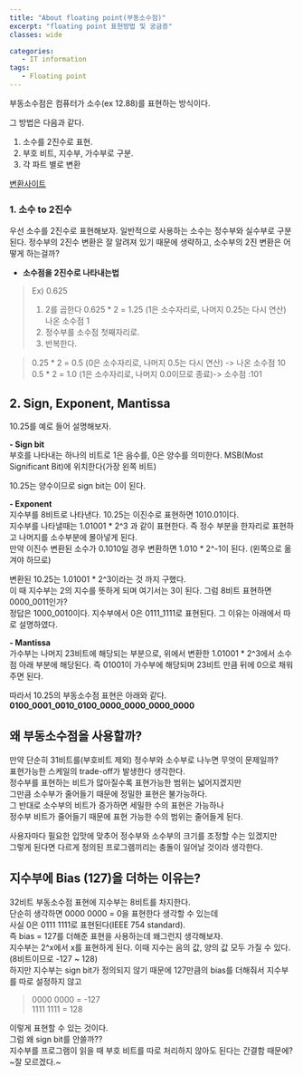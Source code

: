 ```yaml
---
title: "About floating point(부동소수점)"
excerpt: "floating point 표현방법 및 궁금증"
classes: wide

categories:
   - IT information
tags:
   - Floating point
---
```


부동소수점은 컴퓨터가 소수(ex 12.88)를 표현하는 방식이다. 

그 방법은 다음과 같다.
1. 소수를 2진수로 표현.
2. 부호 비트, 지수부, 가수부로 구분.
3. 각 파트 별로 변환

[변환사이트](https://www.h-schmidt.net/FloatConverter/IEEE754.html)

### 1. 소수 to 2진수

우선 소수를 2진수로 표현해보자.
일반적으로 사용하는 소수는 정수부와 실수부로 구분된다.
정수부의 2진수 변환은 잘 알려져 있기 때문에 생략하고,
소수부의 2진 변환은 어떻게 하는걸까?

- **소수점을 2진수로 나타내는법**

> Ex) 0.625
> 1. 2를 곱한다
    0.625 * 2 = 1.25 (1은 소수자리로, 나머지 0.25는 다시 연산)   
    나온 소수점 1
> 2. 정수부를 소수점 첫째자리로.
> 3. 반복한다.

>    0.25 * 2 = 0.5 (0은 소수자리로, 나머지 0.5는 다시 연산) -> 나온 소수점 10    
>    0.5 * 2 = 1.0 (1은 소수자리로, 나머지 0.0이므로 종료)-> 소수점 :101

## 2. Sign, Exponent, Mantissa

10.25를 예로 들어 설명해보자.

**- Sign bit**   
부호를 나타내는 하나의 비트로 1은 음수를, 0은 양수를 의미한다. MSB(Most Significant Bit)에 위치한다(가장 왼쪽 비트)

10.25는 양수이므로 sign bit는 0이 된다.

**- Exponent**   
지수부를 8비트로 나타낸다. 10.25는 이진수로 표현하면 1010.01이다.   
지수부를 나타낼때는 1.01001 * 2^3 과 같이 표현한다. 즉 정수 부분을 한자리로 표현하고 나머지를 소수부분에 몰아넣게 된다.   
만약 이진수 변환된 소수가 0.1010일 경우 변환하면 1.010 * 2^-1이 된다. (왼쪽으로 옮겨야 하므로)   

변환된 10.25는 1.01001 * 2^3이라는 것 까지 구했다.   
이 때 지수부는 2의 지수를 뜻하게 되며 여기서는 3이 된다. 그럼 8비트 표현하면 0000_0011인가?   
정답은 1000_0010이다. 지수부에서 0은 0111_1111로 표현된다. 그 이유는 아래에서 따로 설명하였다.   

**- Mantissa**   
가수부는 나머지 23비트에 해당되는 부분으로, 위에서 변환한 1.01001 * 2^3에서 소수점 아래 부분에 해당된다. 
즉 01001이 가수부에 해당되며 23비트 만큼 뒤에 0으로 채워주면 된다.

따라서 10.25의 부동소수점 표현은 아래와 같다.   
**0100_0001_0010_0100_0000_0000_0000_0000**





## 왜 부동소수점을 사용할까?

만약 단순히 31비트를(부호비트 제외) 정수부와 소수부로 나누면 무엇이 문제일까?   
표현가능한 스케일의 trade-off가 발생한다 생각한다.   
정수부를 표현하는 비트가 많아질수록 표현가능한 범위는 넓어지겠지만   
그만큼 소수부가 줄어들기 때문에 정밀한 표현은 불가능하다.   
그 반대로 소수부의 비트가 증가하면 세밀한 수의 표현은 가능하나   
정수부 비트가 줄어들기 때문에 표현 가능한 수의 범위는 줄어들게 된다.   

사용자마다 필요한 입맛에 맞추어 정수부와 소수부의 크기를 조정할 수는 있겠지만   
그렇게 된다면 다르게 정의된 프로그램끼리는 충돌이 일어날 것이라 생각한다.    


## 지수부에 Bias (127)을 더하는 이유는?

32비트 부동소수점 표현에 지수부는 8비트를 차지한다.   
단순히 생각하면 0000 0000 = 0을 표현한다 생각할 수 있는데   
사실 0은 0111 1111로 표현된다(IEEE 754 standard).   
즉 bias = 127를 더해준 표현을 사용하는데 왜그런지 생각해보자.   
지수부는 2^x에서 x를 표현하게 된다. 이때 지수는 음의 값, 양의 값 모두 가질 수 있다. (8비트이므로 -127 ~ 128)   
하지만 지수부는 sign bit가 정의되지 않기 때문에 127만큼의 bias를 더해줘서 지수부를 따로 설정하지 않고   

> 0000 0000 = -127   
> 1111 1111 = 128

이렇게 표현할 수 있는 것이다.   
그럼 왜 sign bit를 안쓸까??   
지수부를 프로그램이 읽을 때 부호 비트를 따로 처리하지 않아도 된다는 간결함 때문에?   
~잘 모르겠다.~


